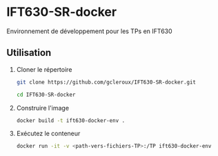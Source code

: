 # IFT630-SR-docker

Environnement de développement pour les TPs en IFT630

## Utilisation

1. Cloner le répertoire

   ```bash
   git clone https://github.com/gcleroux/IFT630-SR-docker.git
   ```

   ```bash
   cd IFT630-SR-docker
   ```

2. Construire l'image

   ```bash
   docker build -t ift630-docker-env .
   ```

3. Exécutez le conteneur

   ```bash
   docker run -it -v <path-vers-fichiers-TP>:/TP ift630-docker-env
   ```
